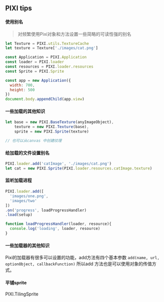 ## PIXI tips

#### 使用别名

> 对频繁使用Pixi对象和方法设置一些简略的可读性强的别名
```javascript
let Texture = PIXI.utils.TextureCache
let texture = Texture['./images/cat.png']

const Application = PIXI.Application
const loader = PIXI.loader
const resources = PIXI.loader.resources
const Sprite = PIXI.Sprite

const app = new Application({
  width: 700,
  height: 500 
})
document.body.appendChild(app.view)

```

#### 一些加载的其他知识

```javascript
let base = new PIXI.BaseTexture(anyImageObject),
    texture = new PIXI.Texture(base),
    sprite = new PIXI.Sprite(texture)

// 也可以从canvas 中创建纹理
``` 

#### 给加载的文件设置别名

```javascript
PIXI.loader.add('catImage', './images/cat.png')
let cat = new PIXI.Sprite(PIXI.loader.resources.catImage.texture)
```

#### 监听加载进程

```javascript
PIXI.loader.add([
  'images/one.png',
  'images/two'
])
.on('progress', loadProgressHandler)
.load(setup)

function loadProgressHandler(loader, resource){
  console.log('loading', loader, resource)
}
```

#### 一些加载器的其他知识

Pixi的加载器有很多可以设置的功能，add方法有四个基本参数 `add(name, url, optionObject, callbackFunction)`
所以add 方法也是可以使用对象的传值方式。


#### 平铺sprite

PIXI.TilingSprite
